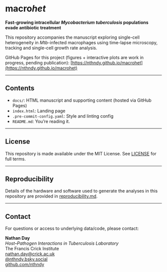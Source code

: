 # macro*het*

**Fast-growing intracellular _Mycobacterium tuberculosis_ populations evade antibiotic treatment**

This repository accompanies the manuscript exploring single-cell heterogeneity in _Mtb_-infected macrophages using time-lapse microscopy, tracking and single-cell growth rate analysis.

GitHub Pages for this project (figures + interactive plots are work in progress, pending publication):
[https://nthndy.github.io/macrohet](https://nthndy.github.io/macrohet)

---

## Contents

- `docs/`: HTML manuscript and supporting content (hosted via GitHub Pages)
- `index.html`: Landing page
- `.pre-commit-config.yaml`: Style and linting config
- `README.md`: You’re reading it.

---

## License

This repository is made available under the MIT License. See [LICENSE](LICENSE) for full terms.

---

## Reproducibility

Details of the hardware and software used to generate the analyses in this repository are provided in [reproducibility.md](reproducibility.md).

---

## Contact

For questions or access to underlying data/code, please contact:

**Nathan Day** <br>
_Host–Pathogen Interactions in Tuberculosis Laboratory_ <br>
The Francis Crick Institute <br>
nathan.day@crick.ac.uk <br>
[@nthndy.bsky.social](https://bsky.app/profile/nthndy.bsky.social) <br>
[github.com/nthndy](https://github.com/nthndy)<br>
